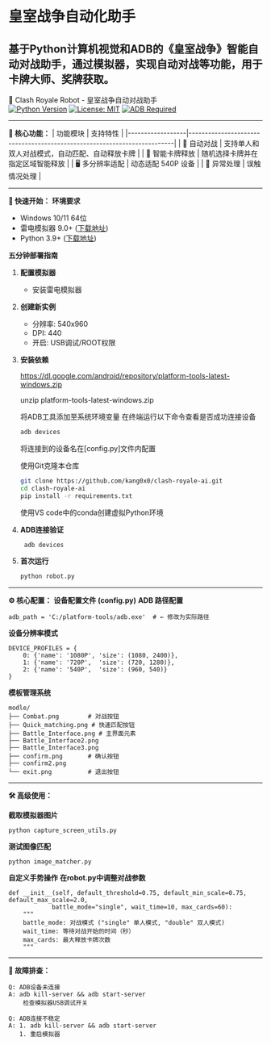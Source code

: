 # 皇室战争自动化助手
基于Python计算机视觉和ADB的《皇室战争》智能自动对战助手，通过模拟器，实现自动对战等功能，用于卡牌大师、奖牌获取。
---------------------------------
🏰 Clash Royale Robot - 皇室战争自动对战助手    
[![Python Version](https://img.shields.io/badge/Python-3.9%2B-blue.svg)](https://www.python.org/)
[![License: MIT](https://img.shields.io/badge/License-MIT-green.svg)](https://opensource.org/licenses/MIT)
[![ADB Required](https://img.shields.io/badge/ADB-34.0.5+-orange.svg)](https://developer.android.com/studio/releases/platform-tools)


---------------------------------
**🌟 核心功能：**
| 功能模块         | 支持特性                                                                 |
|------------------|-------------------------------------------------------------------------|
| 🤖 自动对战       | 支持单人和双人对战模式，自动匹配、自动释放卡牌                           |
| 🎴 智能卡牌释放   | 随机选择卡牌并在指定区域智能释放                                        |
| 🖥️ 多分辨率适配   | 动态适配 540P 设备                                             |
| 🚨 异常处理       | 误触情况处理                                       |

---------------------------------
**🚀 快速开始：**
****环境要求****
- Windows 10/11 64位
- 雷电模拟器 9.0+ ([下载地址](https://www.ldmnq.com))
- Python 3.9+ ([下载地址](https://www.python.org/downloads/))

**五分钟部署指南**

1. **配置模拟器**
   - 安装雷电模拟器
   
2. **创建新实例**
   - 分辨率: 540x960
   - DPI: 440
   - 开启: USB调试/ROOT权限

3. **安装依赖**
   
    https://dl.google.com/android/repository/platform-tools-latest-windows.zip
   
    unzip platform-tools-latest-windows.zip
   
   将ADB工具添加至系统环境变量
   在终端运行以下命令查看是否成功连接设备
    
    ```bash
    adb devices
    ```
    将连接到的设备名在[config.py]文件内配置

    使用Git克隆本仓库
    ```bash
    git clone https://github.com/kang0x0/clash-royale-ai.git
    cd clash-royale-ai
    pip install -r requirements.txt
    ```

    使用VS code中的conda创建虚拟Python环境

4. **ADB连接验证**
   ```bash
    adb devices

5. **首次运行**
   ```bash
   python robot.py
   ```
---------------------------------
**⚙️ 核心配置：**
**设备配置文件 (config.py)**
**ADB 路径配置**

    adb_path = 'C:/platform-tools/adb.exe'  # ← 修改为实际路径

    
**设备分辨率模式**

    DEVICE_PROFILES = {
        0: {'name': '1080P', 'size': (1080, 2400)},
        1: {'name': '720P',  'size': (720, 1280)},
        2: {'name': '540P',  'size': (960, 540)}
    }

    
**模板管理系统**

    modle/
    ├── Combat.png        # 对战按钮
    ├── Quick_matching.png # 快速匹配按钮
    ├── Battle_Interface.png # 主界面元素
    ├── Battle_Interface2.png 
    ├── Battle_Interface3.png
    ├── confirm.png       # 确认按钮
    ├── confirm2.png
    └── exit.png          # 退出按钮
---------------------------------
**🛠️ 高级使用：**

**截取模拟器图片**

    python capture_screen_utils.py

**测试图像匹配**

    python image_matcher.py

**自定义手势操作**
****在robot.py中调整对战参数****

    def __init__(self, default_threshold=0.75, default_min_scale=0.75, default_max_scale=2.0,
                battle_mode="single", wait_time=10, max_cards=60):
        """
        battle_mode: 对战模式 ("single" 单人模式, "double" 双人模式)
        wait_time: 等待对战开始的时间（秒）
        max_cards: 最大释放卡牌次数
        """

---------------------------------
**🚨 故障排查：**

    Q: ADB设备未连接
    A: adb kill-server && adb start-server
        检查模拟器USB调试开关

    Q: ADB连接不稳定
    A: 1. adb kill-server && adb start-server
       1. 重启模拟器

